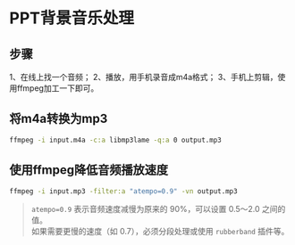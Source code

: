 

# PPT背景音乐处理

## 步骤
1、在线上找一个音频；
2、播放，用手机录音成m4a格式；
3、手机上剪辑，使用ffmpeg加工一下即可。


## 将m4a转换为mp3

```bash
ffmpeg -i input.m4a -c:a libmp3lame -q:a 0 output.mp3
```

## 使用ffmpeg降低音频播放速度

```bash
ffmpeg -i input.mp3 -filter:a "atempo=0.9" -vn output.mp3
```

> `atempo=0.9` 表示音频速度减慢为原来的 90%，可以设置 0.5～2.0 之间的值。  
  如果需要更慢的速度（如 0.7），必须分段处理或使用 `rubberband` 插件等。